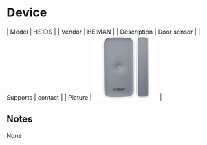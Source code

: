 
# Device

| Model | HS1DS  |
| Vendor  | HEIMAN  |
| Description | Door sensor |
| Supports | contact |
| Picture | ![../images/devices/HS1DS.jpg](../images/devices/HS1DS.jpg) |

## Notes

None
